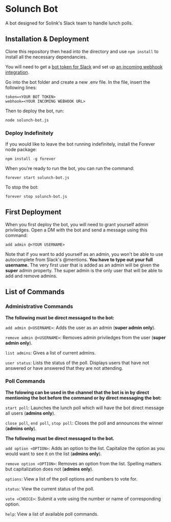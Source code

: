 # Solunch Bot

A bot designed for Solink's Slack team to handle lunch polls.

## Installation & Deployment

Clone this repository then head into the directory and use `npm install` to install all the necessary dependancies.

You will need to get a [bot token for Slack](https://my.slack.com/services/new/bot) and set up [an incoming webhook integration](https://my.slack.com/services/new/incoming-webhook/).

Go into the bot folder and create a new .env file. In the file, insert the following lines:
```
token=<YOUR BOT TOKEN>
webhook=<YOUR INCOMING WEBHOOK URL>
```

Then to deploy the bot, run:
```
node solunch-bot.js
```

### Deploy Indefinitely

If you would like to leave the bot running indefinitely, install the Forever node package:
```
npm install -g forever
```

When you're ready to run the bot, you can run the command:
```
forever start solunch-bot.js
```

To stop the bot:
```
forever stop solunch-bot.js
```

## First Deployment

When you first deploy the bot, you will need to grant yourself admin priviledges. Open a DM with the bot and send a message using this command:
```
add admin @<YOUR USERNAME>
```

Note that if you want to add yourself as an admin, you won't be able to use autocomplete from Slack's @mentions. **You have to type out your full username.** The very first user that is added as an admin will be given the **super** admin property. The super admin is the only user that will be able to add and remove admins.

## List of Commands

### Administrative Commands

**The following must be direct messaged to the bot:**

`add admin @<USERNAME>`: Adds the user as an admin (**super admin only**).

`remove admin @<USERNAME>`: Removes admin priviledges from the user (**super admin only**).

`list admins`: Gives a list of current admins.

`user status`: Lists the status of the poll. Displays users that have not answered or have answered that they are not attending.

### Poll Commands

**The folowing can be used in the channel that the bot is in by direct mentioning the bot before the command or by direct messaging the bot:**

`start poll`: Launches the lunch poll which will have the bot direct message all users (**admins only**).

`close poll`, `end poll`, `stop poll`: Closes the poll and announces the winner (**admins only**).

**The following must be direct messaged to the bot.**

`add option <OPTION>`: Adds an option to the list. Capitalize the option as you would want to see it on the list (**admins only**).

`remove option <OPTION>`: Removes an option from the list. Spelling matters but capitalization does not (**admins only**).

`options`: View a list of the poll options and numbers to vote for.

`status`: View the current status of the poll.

`vote <CHOICE>`: Submit a vote using the number or name of corresponding option.

`help`: View a list of available poll commands.
